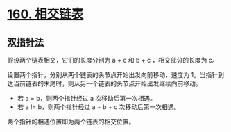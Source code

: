 # [160. 相交链表](https://leetcode-cn.com/problems/intersection-of-two-linked-lists/)

## [双指针法](./solution.ts)

假设两个链表相交，它们的长度分别为 a + c 和 b + c ，相交部分的长度为 c。

设置两个指针，分别从两个链表的头节点开始出发向前移动，速度为 1。当指针到达当前链表的末尾时，则从另一个链表的头节点开始出发继续向前移动。

- 若 a = b，则两个指针经过 a 次移动后第一次相遇。
- 若 a != b，则两个指针经过 a + b + c 次移动后第一次相遇。

两个指针的相遇位置即为两个链表的相交位置。

